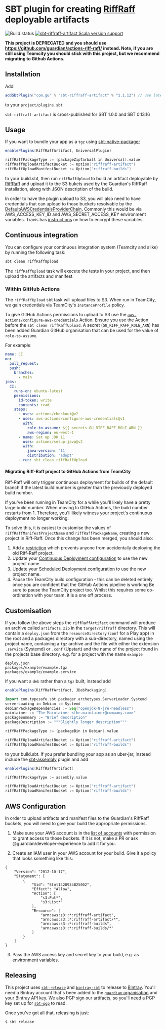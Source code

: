# SBT plugin for creating [RiffRaff](https://github.com/guardian/deploy) deployable artifacts

![Build status](https://github.com/guardian/sbt-riffraff-artifact/actions/workflows/ci.yml/badge.svg?branch=main)
[![sbt-riffraff-artifact Scala version support](https://index.scala-lang.org/guardian/sbt-riffraff-artifact/sbt-riffraff-artifact/latest-by-scala-version.svg?targetType=Sbt)](https://index.scala-lang.org/guardian/sbt-riffraff-artifact/sbt-riffraff-artifact)

**This project is DEPRECATED and you should use
https://github.com/guardian/actions-riff-raff/ instead. Note, if you are still
using Teamcity you should stick with this project, but we recommend migrating to Github Actions.**


## Installation

Add
```scala
addSbtPlugin("com.gu" % "sbt-riffraff-artifact" % "1.1.12") // use latest version from above
```

to your `project/plugins.sbt`

`sbt-riffraff-artifact` is cross-published for SBT 1.0.0 and SBT 0.13.16

## Usage

If you want to bundle your app as a `tgz` using 
[sbt-native-packager](https://github.com/sbt/sbt-native-packager) 

```scala
enablePlugins(RiffRaffArtifact, UniversalPlugin)

riffRaffPackageType := (packageZipTarball in Universal).value
riffRaffUploadArtifactBucket := Option("riffraff-artifact")
riffRaffUploadManifestBucket := Option("riffraff-builds")
```

to your build.sbt, then run `riffRaffUpload` to build an artifact deployable by
[RiffRaff](https://github.com/guardian/deploy) and upload it to the S3 bukets used
by the Guardian's RiffRaff installation, along with JSON description of the build. 

In order to have the plugin upload to S3, you will also need to have credentials that
can upload to those buckets resolvable by the [DefaultAWSCredentialsProviderChain](http://docs.aws.amazon.com/AWSJavaSDK/latest/javadoc/com/amazonaws/auth/DefaultAWSCredentialsProviderChain.html). Commonly this would be via AWS_ACCESS_KEY_ID and 
AWS_SECRET_ACCESS_KEY environment variables. Travis has [instructions](http://docs.travis-ci.com/user/environment-variables/#Encrypting-Variables-Using-a-Public-Key) 
on how to encrypt these variables.


## Continuous integration

You can configure your continuous integration system (Teamcity and alike) by running the following task:
```scala
sbt clean riffRaffUpload
```

The `riffRaffUpload` task will execute the tests in your project, and then upload the artifacts and manifest.

### Within GitHub Actions

The `riffRaffUpload` sbt task will upload files to S3. When run in TeamCity, we gain credentials via TeamCity's `InstanceProfile` policy.

To give GitHub Actions permissions to upload to S3 use the [`aws-actions/configure-aws-credentials` Action](https://github.com/aws-actions/configure-aws-credentials).
Ensure you use the Action before the `sbt clean riffRaffUpload`.
A secret (`GU_RIFF_RAFF_ROLE_ARN`) has been added Guardian GitHub organisation that can be used for the value of `role-to-assume`.

For example:
```yaml
name: CI
on:
  pull_request:
  push:
    branches:
      - main
jobs:
  CI:
    runs-on: ubuntu-latest
    permissions:
      id-token: write
      contents: read
    steps:
      - uses: actions/checkout@v2
      - uses: aws-actions/configure-aws-credentials@v1
        with:
          role-to-assume: ${{ secrets.GU_RIFF_RAFF_ROLE_ARN }}
          aws-region: eu-west-1
      - name: Set up JDK 11
        uses: actions/setup-java@v2
        with:
          java-version: '11'
          distribution: 'adopt'
      - run: sbt clean riffRaffUpload
```

#### Migrating Riff-Raff project to GitHub Actions from TeamCity
Riff-Raff will only trigger continuous deployment for builds of the default branch if the latest build number is greater than the previously deployed build number.

If you've been running in TeamCity for a while you'll likely have a pretty large build number.
When moving to GitHub Actions, the build number restarts from 1.
Therefore, you'll likely witness your project's continuous deployment no longer working.

To solve this, it is easiest to customise the values of `riffRaffManifestProjectName` and `riffRaffPackageName`, creating a new project in Riff-Raff. Once this change has been merged, you should also:

 1. Add a [restriction](https://riffraff.gutools.co.uk/deployment/restrictions/new) which prevents anyone from accidentally deploying the old Riff-Raff project.
 2. Update your [Continuous Deployment configuration](https://riffraff.gutools.co.uk/deployment/continuous) to use the new project name. 
 3. Update your [Scheduled Deployment configuration](https://riffraff.gutools.co.uk/deployment/schedule) to use the new project name.
 4. Pause the TeamCity build configuration - this can be deleted entirely once you are confident that the GitHub Actions pipeline is working
Be sure to pause the TeamCity project too.
Whilst this requires some co-ordination with your team, it is a one off process.

## Customisation

If you follow the above steps the `riffRaffArtifact` command will produce an archive called `artifacts.zip` in the 
`target/riffraff` directory. This will contain a `deploy.json` from the `resourceDirectory` (`conf` for a Play app) in 
the root and a packages directory with a sub-directory, named using the project name, containing a `tgz` archive and 
the file with either the extension `.service` (Systemd) or `.conf` (Upstart) and the name of the project found in the projects base 
directory. e.g. for a project with the name `example`

```
deploy.json
packages/example/example.tgz
packages/example/example.service
```

If you want a `deb` rather than a `tgz` built, instead add
```scala
enablePlugins(RiffRaffArtifact, JDebPackaging)

import com.typesafe.sbt.packager.archetypes.ServerLoader.Systemd
serverLoading in Debian := Systemd
debianPackageDependencies := Seq("openjdk-8-jre-headless")
maintainer := "The Maintainer <the.maintainer@company.com>"
packageSummary := "Brief description"
packageDescription := """Slightly longer description"""

riffRaffPackageType := (packageBin in Debian).value

riffRaffUploadArtifactBucket := Option("riffraff-artifact")
riffRaffUploadManifestBucket := Option("riffraff-builds")
```
to your build.sbt. If you prefer bundling your app as an uber-jar, instead include the 
[sbt-assembly](https://github.com/sbt/sbt-assembly) plugin and add

```scala
enablePlugins(RiffRaffArtifact)

riffRaffPackageType := assembly.value

riffRaffUploadArtifactBucket := Option("riffraff-artifact")
riffRaffUploadManifestBucket := Option("riffraff-builds")
```

## AWS Configuration

In order to upload artifacts and manifest files to the Guardian's RiffRaff buckets, you will need to give your build the appropriate permissions.

1. Make sure your AWS account is in the [list of accounts](https://github.com/guardian/deploy-tools-platform/blob/main/cloudformation/riffraff-buckets.template.yaml) with permission to grant access to those buckets. If it is not, make a PR or ask @guardian/developer-experience to add it for you.

2. Create an IAM user in your AWS account for your build. Give it a policy that looks something like this:

```
{
    "Version": "2012-10-17",
    "Statement": [
        {
            "Sid": "Stmt1428934825002",
            "Effect": "Allow",
            "Action": [
                "s3:Put*",
                "s3:List*"
            ],
            "Resource": [
                "arn:aws:s3::*:riffraff-artifact",
                "arn:aws:s3::*:riffraff-artifact/*",
                "arn:aws:s3::*:riffraff-builds",
                "arn:aws:s3::*:riffraff-builds/*"
            ]
        }
    ]
}
```

3. Pass the AWS access key and secret key to your build, e.g. as environment variables.

## Releasing

This project uses [`sbt-release`](https://github.com/sbt/sbt-release) and [`bintray-sbt`](https://github.com/softprops/bintray-sbt)
to release to [Bintray](https://bintray.com/guardian/sbt-plugins/sbt-riffraff-artifact). You'll need a Bintray account that's been added to the
[`guardian` organisation](https://bintray.com/guardian/) and [your Bintray API key](https://bintray.com/profile/edit).
We also PGP sign our artifacts, so you'll need a PGP key set up for [`sbt-pgp`](http://www.scala-sbt.org/sbt-pgp/) to read.

Once you've got all that, releasing is just:

```
$ sbt release
```

